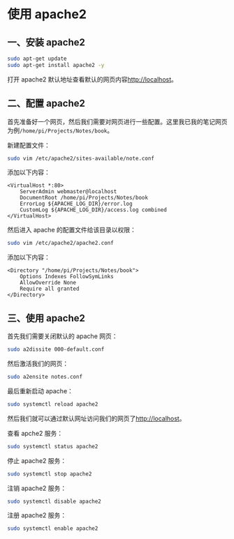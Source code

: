# 使用 apache2

## 一、安装 apache2

```sh
sudo apt-get update
sudo apt-get install apache2 -y
```

打开 apache2 默认地址查看默认的网页内容[http://localhost](http://localhost)。

## 二、配置 apache2

首先准备好一个网页，然后我们需要对网页进行一些配置。这里我已我的笔记网页为例`/home/pi/Projects/Notes/book`。

新建配置文件：

```sh
sudo vim /etc/apache2/sites-available/note.conf
```

添加以下内容：

```
<VirtualHost *:80>
    ServerAdmin webmaster@localhost
    DocumentRoot /home/pi/Projects/Notes/book
    ErrorLog ${APACHE_LOG_DIR}/error.log
    CustomLog ${APACHE_LOG_DIR}/access.log combined
</VirtualHost>
```

然后进入 apache 的配置文件给该目录以权限：

```sh
sudo vim /etc/apache2/apache2.conf
```

添加以下内容：

```
<Directory "/home/pi/Projects/Notes/book">
    Options Indexes FollowSymLinks
    AllowOverride None
    Require all granted
</Directory>
```

## 三、使用 apache2

首先我们需要关闭默认的 apache 网页：

```sh
sudo a2dissite 000-default.conf
```

然后激活我们的网页：

```sh
sudo a2ensite notes.conf
```

最后重新启动 apache：

```sh
sudo systemctl reload apache2
```

然后我们就可以通过默认网址访问我们的网页了[http://localhost](http://localhost)。

查看 apche2 服务：

```sh
sudo systemctl status apache2
```

停止 apache2 服务：

```sh
sudo systemctl stop apache2
```

注销 apache2 服务：

```sh
sudo systemctl disable apache2
```

注册 apache2 服务：

```sh
sudo systemctl enable apache2
```
